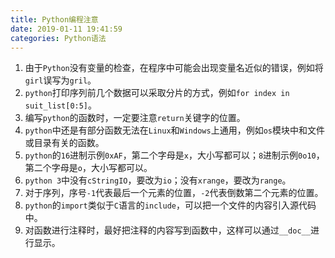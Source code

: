 ```yaml
---
title: Python编程注意
date: 2019-01-11 19:41:59
categories: Python语法
---
```

1. 由于`Python`没有变量的检查，在程序中可能会出现变量名近似的错误，例如将`girl`误写为`gril`。
2. `python`打印序列前几个数据可以采取分片的方式，例如`for index in suit_list[0:5]`。
3. 编写`python`的函数时，一定要注意`return`关键字的位置。
4. `python`中还是有部分函数无法在`Linux`和`Windows`上通用，例如`os`模块中和文件或目录有关的函数。
5. `python`的`16`进制示例`0xAF`，第二个字母是`x`，大小写都可以；`8`进制示例`0o10`，第二个字母是`o`，大小写都可以。
6. `python 3`中没有`cStringIO`，要改为`io`；没有`xrange`，要改为`range`。
7. 对于序列，序号`-1`代表最后一个元素的位置，`-2`代表倒数第二个元素的位置。
8. `python`的`import`类似于`C`语言的`include`，可以把一个文件的内容引入源代码中。
9. 对函数进行注释时，最好把注释的内容写到函数中，这样可以通过`__doc__`进行显示。